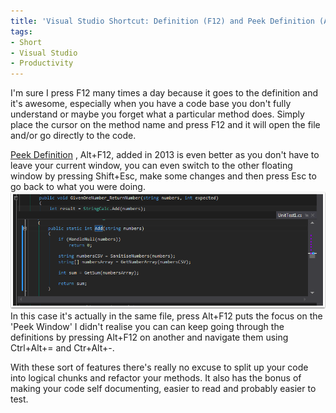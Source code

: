 ```yaml
---
title: 'Visual Studio Shortcut: Definition (F12) and Peek Definition (Alt+F12)'
tags:
- Short
- Visual Studio
- Productivity
---
```


I'm sure I press F12 many times a day because it goes to the definition and it's awesome, especially when you have a code base you don't fully understand or maybe you forget what a particular method does. Simply place the cursor on the method name and press F12 and it will open the file and/or go directly to the code.

[Peek Definition](http://blogs.technet.com/b/sateesh-arveti/archive/2013/10/22/look-at-peek-definition-window-in-visual-studio-2013.aspx) , Alt+F12, added in 2013 is even better as you don't have to leave your current window, you can even switch to the other floating window by pressing Shift+Esc, make some changes and then press Esc to go back to what you were doing. 
![In this case it's actually in the same file, press Alt+F12 puts the focus on the 'Peek Window'](/images/static_52001c0be4b09bc7c9f838c9_52224ed3e4b0ba9919a3e0e1_551ee3b5e4b09eb81bef57de_1428087734184__img.png) In this case it's actually in the same file, press Alt+F12 puts the focus on the 'Peek Window' 
I didn't realise you can can keep going through the definitions by pressing Alt+F12 on another and navigate them using Ctrl+Alt+= and Ctr+Alt+-.

With these sort of features there's really no excuse to split up your code into logical chunks and refactor your methods. It also has the bonus of making your code self documenting, easier to read and probably easier to test.
